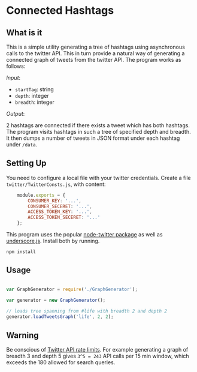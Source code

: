 # Connected Hashtags

## What is it
 
This is a simple utility generating a tree of hashtags using asynchronous calls to the twitter API. This in turn provide a natural way of generating a connected graph of tweets from the twitter API. The program works as follows:

*Input*: 

- `startTag`: string
- `depth`: integer
- `breadth`: integer

*Output*:

2 hashtags are connected if there exists a tweet which has both hashtags. The program visits hashtags
in such a tree of specified depth and breadth. It then dumps a number of tweets in JSON format under
each hashtag under `/data`.

## Setting Up

You need to configure a local file with your twitter credentials. 
Create a file `twitter/TwitterConsts.js`, with content:

```javascript
    module.exports = {
        CONSUMER_KEY: '...',
        CONSUMER_SECERET: '...',
        ACCESS_TOKEN_KEY: '...',
        ACCESS_TOKEN_SECERET: '...'
    };
```

This program uses the popular [node-twitter package](https://github.com/desmondmorris/node-twitter) as well as [underscore.js](http://underscorejs.org/). Install both by running.
```
npm install
```

## Usage

```javascript

var GraphGenerator = require('./GraphGenerator');

var generator = new GraphGenerator();

// loads tree spanning from #life with breadth 2 and depth 2
generator.loadTweetsGraph('life', 2, 2);

```

## Warning

Be conscious of [Twitter API rate limits](https://dev.twitter.com/rest/public/rate-limits). For example generating a graph of breadth 3 and depth 5 gives `3^5 = 243` API calls per 15 min window, which exceeds the 180 allowed for search queries.

